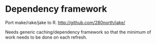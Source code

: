 Dependency framework
=====================

Port make/rake/jake to R.
http://github.com/280north/jake/

Needs generic caching/dependency framework so that the minimum of work needs to be done on each refresh.